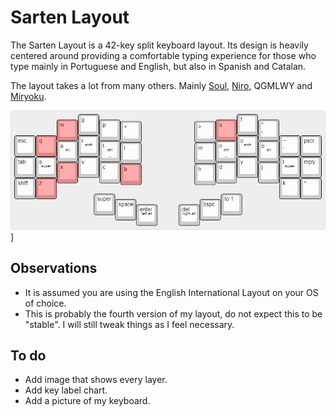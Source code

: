 # Sarten Layout

The Sarten Layout is a 42-key split keyboard layout. Its design is heavily centered around providing a comfortable typing experience for those who type mainly in Portuguese and English, but also in Spanish and Catalan.

The layout takes a lot from many others. Mainly [Soul](https://kennetchaz.github.io/symmetric-typing/soul.html), [Niro](https://kennetchaz.github.io/symmetric-typing/niro.html), QGMLWY and [Miryoku](https://github.com/manna-harbour/miryoku). 

![Sarten Layout](assets/sarten_layout.png)]

## Observations

- It is assumed you are using the English International Layout on your OS of choice.
- This is probably the fourth version of my layout, do not expect this to be "stable". I will still tweak things as I feel necessary.

## To do

- Add image that shows every layer.
- Add key label chart.
- Add a picture of my keyboard.
